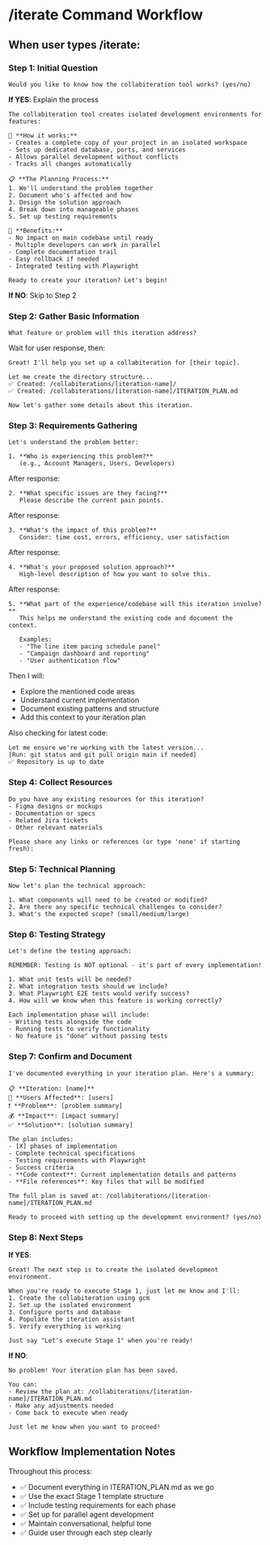 # /iterate Command Workflow

## When user types /iterate:

### Step 1: Initial Question
```
Would you like to know how the collabiteration tool works? (yes/no)
```

**If YES**: Explain the process
```
The collabiteration tool creates isolated development environments for features:

🔄 **How it works:**
- Creates a complete copy of your project in an isolated workspace
- Sets up dedicated database, ports, and services
- Allows parallel development without conflicts
- Tracks all changes automatically

📋 **The Planning Process:**
1. We'll understand the problem together
2. Document who's affected and how
3. Design the solution approach
4. Break down into manageable phases
5. Set up testing requirements

🚀 **Benefits:**
- No impact on main codebase until ready
- Multiple developers can work in parallel
- Complete documentation trail
- Easy rollback if needed
- Integrated testing with Playwright

Ready to create your iteration? Let's begin!
```

**If NO**: Skip to Step 2

### Step 2: Gather Basic Information
```
What feature or problem will this iteration address?
```

Wait for user response, then:
```
Great! I'll help you set up a collabiteration for [their topic].

Let me create the directory structure...
✅ Created: /collabiterations/[iteration-name]/
✅ Created: /collabiterations/[iteration-name]/ITERATION_PLAN.md

Now let's gather some details about this iteration.
```

### Step 3: Requirements Gathering

```
Let's understand the problem better:

1. **Who is experiencing this problem?** 
   (e.g., Account Managers, Users, Developers)
```

After response:
```
2. **What specific issues are they facing?**
   Please describe the current pain points.
```

After response:
```
3. **What's the impact of this problem?**
   Consider: time cost, errors, efficiency, user satisfaction
```

After response:
```
4. **What's your proposed solution approach?**
   High-level description of how you want to solve this.
```

After response:
```
5. **What part of the experience/codebase will this iteration involve?**
   This helps me understand the existing code and document the context.
   
   Examples:
   - "The line item pacing schedule panel"
   - "Campaign dashboard and reporting"
   - "User authentication flow"
```

Then I will:
- Explore the mentioned code areas
- Understand current implementation
- Document existing patterns and structure
- Add this context to your iteration plan

Also checking for latest code:
```
Let me ensure we're working with the latest version...
[Run: git status and git pull origin main if needed]
✅ Repository is up to date
```

### Step 4: Collect Resources
```
Do you have any existing resources for this iteration?
- Figma designs or mockups
- Documentation or specs
- Related Jira tickets
- Other relevant materials

Please share any links or references (or type 'none' if starting fresh):
```

### Step 5: Technical Planning
```
Now let's plan the technical approach:

1. What components will need to be created or modified?
2. Are there any specific technical challenges to consider?
3. What's the expected scope? (small/medium/large)
```

### Step 6: Testing Strategy
```
Let's define the testing approach:

REMEMBER: Testing is NOT optional - it's part of every implementation!

1. What unit tests will be needed?
2. What integration tests should we include?
3. What Playwright E2E tests would verify success?
4. How will we know when this feature is working correctly?

Each implementation phase will include:
- Writing tests alongside the code
- Running tests to verify functionality
- No feature is "done" without passing tests
```

### Step 7: Confirm and Document
```
I've documented everything in your iteration plan. Here's a summary:

📋 **Iteration: [name]**
👥 **Users Affected**: [users]
❗ **Problem**: [problem summary]
💰 **Impact**: [impact summary]
✅ **Solution**: [solution summary]

The plan includes:
- [X] phases of implementation
- Complete technical specifications
- Testing requirements with Playwright
- Success criteria
- **Code context**: Current implementation details and patterns
- **File references**: Key files that will be modified

The full plan is saved at: /collabiterations/[iteration-name]/ITERATION_PLAN.md

Ready to proceed with setting up the development environment? (yes/no)
```

### Step 8: Next Steps
**If YES**:
```
Great! The next step is to create the isolated development environment.

When you're ready to execute Stage 1, just let me know and I'll:
1. Create the collabiteration using gcm
2. Set up the isolated environment
3. Configure ports and database
4. Populate the iteration assistant
5. Verify everything is working

Just say "Let's execute Stage 1" when you're ready!
```

**If NO**:
```
No problem! Your iteration plan has been saved.

You can:
- Review the plan at: /collabiterations/[iteration-name]/ITERATION_PLAN.md
- Make any adjustments needed
- Come back to execute when ready

Just let me know when you want to proceed!
```

## Workflow Implementation Notes

Throughout this process:
- ✅ Document everything in ITERATION_PLAN.md as we go
- ✅ Use the exact Stage 1 template structure
- ✅ Include testing requirements for each phase
- ✅ Set up for parallel agent development
- ✅ Maintain conversational, helpful tone
- ✅ Guide user through each step clearly